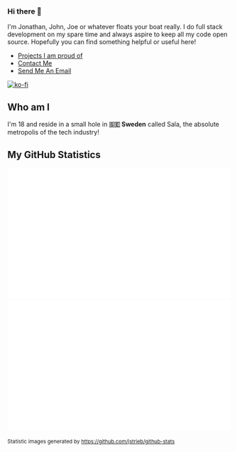 ### Hi there 👋
I'm Jonathan, John, Joe or whatever floats your boat really. I do full stack development on my spare time and always aspire to keep all my code open source. Hopefully you can find something helpful or useful here!
* [Projects I am proud of](https://familyfriendly.xyz/projects.html)
* [Contact Me](https://familyfriendly.xyz/socials.html)
* [Send Me An Email](mailto:me@familyfriendly.xyz)

[![ko-fi](https://ko-fi.com/img/githubbutton_sm.svg)](https://ko-fi.com/H2H03SLYD)

## Who am I
I'm 18 and reside in a small hole in **🇸🇪 Sweden** called Sala, the absolute metropolis of the tech industry!

## My GitHub Statistics
![](https://github.com/ffamilyfriendly/github-stats/blob/master/generated/overview.svg)
![](https://github.com/ffamilyfriendly/github-stats/blob/master/generated/languages.svg)

<sup>Statistic images generated by https://github.com/jstrieb/github-stats</sup>
